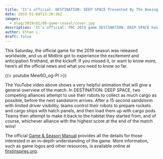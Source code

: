 ```yaml
---
title: 'It’s official: DESTINATION: DEEP SPACE Presented By The Boeing Company has “lifted off”'
date: 2019-01-08T13:20:26Z
images:
  - blog/2019/01/08-game-reveal/cover.jpg
description: 'It’s official: FRC 2019 game DESTINATION: DEEP SPACE has “lifted off”'
author: Ethan L.
draft: false
---
```


This Saturday, the official game for the 2019 season was released worldwide, and us at Midlink got to experience the excitement and anticipation firsthand, at the kickoff. If you missed it, or want to know more, here’s all the official news and what you need to know so far.

<!--more-->

{{< youtube Mew6G_og-PI >}}

The YouTube video above shows a very helpful animation that will give a general overview of the match. In DESTINATION: DEEP SPACE, two competing alliances attempt to use their robots to collect as much cargo as possible, before the next sandstorm arrives. After a 15 second sandstorm with limited driver visibility, teams control their robots to prepare rockets and cargo ships with hatch panels, and then load them up with cargo pods. Teams then attempt to make it back to the habitat they started from, and of course, whichever alliance with the highest score at the end of the match wins!

The official [Game & Season Manual](https://firstfrc.blob.core.windows.net/frc2019/Manual/2019FRCGameSeasonManual.pdf 'Game & Season Manual') provides all the details for those interested in an in-depth understanding of the game. More information, such as game logos and other resources, is available online at [firstinspires.org](https://www.firstinspires.org/robotics/frc/game-and-season/ 'First Inspires').
